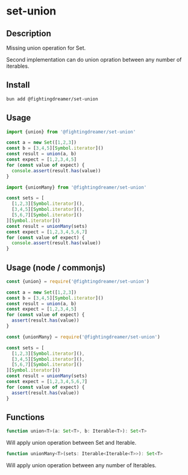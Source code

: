 # set-union

## Description

Missing union operation for Set.

Second implementation can do union opration between any number of iterables.

## Install

```bash
bun add @fightingdreamer/set-union
```

## Usage

```js
import {union} from '@fightingdreamer/set-union'

const a = new Set([1,2,3])
const b = [3,4,5][Symbol.iterator]()
const result = union(a, b)
const expect = [1,2,3,4,5]
for (const value of expect) {
  console.assert(result.has(value))
}
```

```js
import {unionMany} from '@fightingdreamer/set-union'

const sets = [
  [1,2,3][Symbol.iterator](),
  [3,4,5][Symbol.iterator](),
  [5,6,7][Symbol.iterator]()
][Symbol.iterator]()
const result = unionMany(sets)
const expect = [1,2,3,4,5,6,7]
for (const value of expect) {
  console.assert(result.has(value))
}
```

## Usage (node / commonjs)

```js
const {union} = require('@fightingdreamer/set-union')

const a = new Set([1,2,3])
const b = [3,4,5][Symbol.iterator]()
const result = union(a, b)
const expect = [1,2,3,4,5]
for (const value of expect) {
  assert(result.has(value))
}
```

```js
const {unionMany} = require('@fightingdreamer/set-union')

const sets = [
  [1,2,3][Symbol.iterator](),
  [3,4,5][Symbol.iterator](),
  [5,6,7][Symbol.iterator]()
][Symbol.iterator]()
const result = unionMany(sets)
const expect = [1,2,3,4,5,6,7]
for (const value of expect) {
  assert(result.has(value))
}
```

## Functions

```js
function union<T>(a: Set<T>, b: Iterable<T>): Set<T>
```

Will apply union operation between Set and Iterable.

```js
function unionMany<T>(sets: Iterable<Iterable<T>>): Set<T>
```

Will apply union operation between any number of Iterables.
